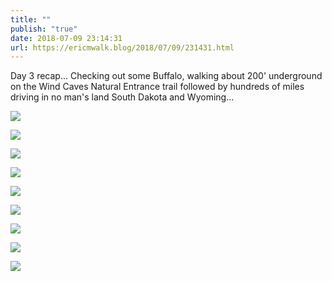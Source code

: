 ```yaml
---
title: ""
publish: "true"
date: 2018-07-09 23:14:31
url: https://ericmwalk.blog/2018/07/09/231431.html
---
```


Day 3 recap... Checking out some Buffalo, walking about 200' underground on the Wind Caves Natural Entrance trail followed by hundreds of miles driving in no man's land South Dakota and Wyoming...

![](https://ericmwalk.blog/uploads/2022/29fe6fb502.jpg)

![](https://ericmwalk.blog/uploads/2022/4675209d48.jpg)

![](https://ericmwalk.blog/uploads/2022/46c01d76a3.jpg)

![](https://ericmwalk.blog/uploads/2022/1c34a554f9.jpg)

![](https://ericmwalk.blog/uploads/2022/7c17a41061.jpg)

![](https://ericmwalk.blog/uploads/2022/6c10a29096.jpg)

![](https://ericmwalk.blog/uploads/2022/fa14273c27.jpg)

![](https://ericmwalk.blog/uploads/2022/ca4edc310a.jpg)

![](https://ericmwalk.blog/uploads/2022/c73b6f00bd.jpg)